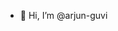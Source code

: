 - 👋 Hi, I’m @arjun-guvi


<!---
arjun-guvi/arjun-guvi is a ✨ special ✨ repository because its `README.md` (this file) appears on your GitHub profile.
You can click the Preview link to take a look at your changes.
--->
